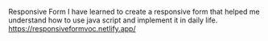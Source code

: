 Responsive Form
I have learned to create a responsive form that helped me understand how to use java script and implement it in daily life.
https://responsiveformvoc.netlify.app/
